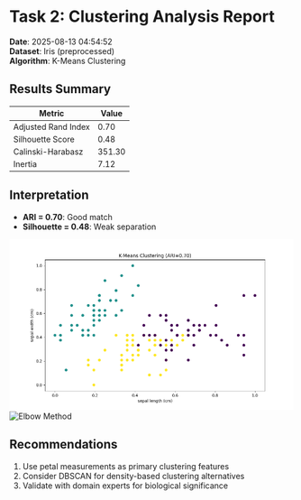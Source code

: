 # Task 2: Clustering Analysis Report

**Date**: 2025-08-13 04:54:52  
**Dataset**: Iris (preprocessed)  
**Algorithm**: K-Means Clustering  

## Results Summary
| Metric | Value |
|--------|-------|
| Adjusted Rand Index | 0.70 |
| Silhouette Score | 0.48 |
| Calinski-Harabasz | 351.30 |
| Inertia | 7.12 |

## Interpretation
- **ARI = 0.70**: Good match
- **Silhouette = 0.48**: Weak separation

![Cluster Visualization](cluster_results.png)
![Elbow Method](elbow_plot.png)

## Recommendations
1. Use petal measurements as primary clustering features
2. Consider DBSCAN for density-based clustering alternatives
3. Validate with domain experts for biological significance
